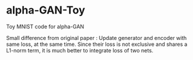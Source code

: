 # alpha-GAN-Toy

Toy MNIST code for alpha-GAN

Small difference from original paper : 
Update generator and encoder with same loss, at the same time.
Since their loss is not exclusive and shares a L1-norm term, it is much better to integrate loss of two nets. 
